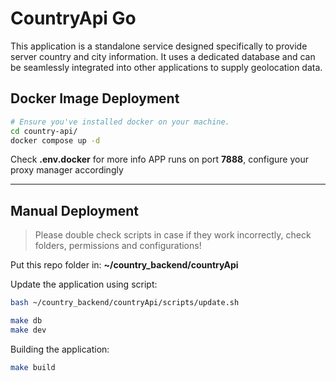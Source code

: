 # CountryApi Go

This application is a standalone service designed specifically to provide server country and city information. It uses a dedicated database and can be seamlessly integrated into other applications to supply geolocation data.

## Docker Image Deployment

```bash
# Ensure you've installed docker on your machine.
cd country-api/
docker compose up -d
```

Check **.env.docker** for more info
APP runs on port **7888**, configure your proxy manager accordingly

---

## Manual Deployment

> Please double check scripts in case if they work incorrectly, check folders, permissions and configurations!

Put this repo folder in:
**~/country_backend/countryApi**

Update the application using script:

```bash
bash ~/country_backend/countryApi/scripts/update.sh
```

```bash
make db
make dev
```

Building the application:

```bash
make build
```
